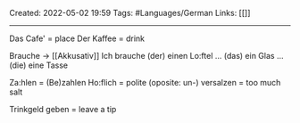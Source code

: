 Created: 2022-05-02 19:59
Tags: #Languages/German 
Links: [[]]
___

Das Cafe' = place
Der Kaffee = drink

Brauche -> [[Akkusativ]]
Ich brauche (der) einen Lo:ftel
... (das) ein Glas
... (die) eine Tasse

Za:hlen = (Be)zahlen
Ho:flich = polite (oposite: un-)
versalzen = too much salt

Trinkgeld geben = leave a tip
